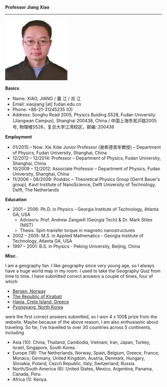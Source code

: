 **Professor Jiang Xiao**

***

![Xiao, Jiang](./images/Xiao%2C%20Jiang.jpeg)

**Basics**
* Name: XIAO, JIANG / 蕭 江 / 肖 江
* Email: xiaojiang [at] fudan.edu.cn
* Phone: +86-21-31245235 (O)
* Address: 
Songhu Road 2005, Physics Buiding S528, 
Fudan University (Jiangwan Campus), Shanghai 200438, China
/ 中国上海市淞沪路2005号, 物理楼S528，复旦大学江湾校区，邮编: 200438
<!--
* Year of Birth: 1979
* Place of Birth: Jiangxi Province, China
* Family: Married and one daughter (2012, 形知) and one son (2015, 知行) 
-->

**Employment**
* 01/2015 – Now: Xie Xide Junior Professor  (谢希德青年教授) – Department of Physics, Fudan University, Shanghai, China
* 12/2012 – 12/2014: Professor – Department of Physics, Fudan University, Shanghai, China
* 10/2009 – 12/2012: Associate Professor – Department of Physics, Fudan University,  Shanghai, China
* 11/2006 – 08/2009: Postdoc – Theoretical Physics Group (Gerrit Bauer’s group), Kavli Institute of NanoScience, Delft University of Technology, Delft, The Netherlands

**Education**

* 2001 – 2006: Ph.D. in Physics - Georgia Institute of Technology, Atlanta GA, USA
    - Advisors: Prof. Andrew Zangwill (Georgia Tech) & Dr. Mark Stiles (NIST)
    - Thesis: Spin-transfer torque in magnetic nanostructures
* 2002 – 2005: M.S. in Applied Mathematics - Georgia Institute of Technology, Atlanta GA, USA
* 1997 – 2001: B.S. in Physics - Peking University, Beijing, China

**Misc.** 

I am a geography fan. I like geography since very young age, so I always have a huge world map in my room. I used to take the Geography Quiz from time to time. I have submitted correct answers a couple of times, four of which 
* [Bergen, Norway](./resources/Geoquiz_Bergen.jpg) 
* [The Republic of Kirabati](./resources/Geoquiz_Kirabati.png) 
* [Hania, Crete Island, Greece](./resources/Geoquiz_Hania.png) 
* [Pyongyang, North Korea](./resources/Geoquiz_Pyongyang.png) 

were the first correct answers submitted, so I won 4 x 100$ prize from the website. Maybe because of the above reason, I am also enthusiastic about traveling. So far, I’ve travelled to over 30 countries across 5 continents, including 
* Asia (10): China, Thailand, Cambodia, Vietnam, Iran, Japan, Turkey, Israel, Singapore, South Korea. 
* Europe (18): The Netherlands, Norway, Spain, Belgium, Greece, France, Monaco, Germany, United Kingdom, Austria, Denmark, Hungary, Slovakia, Poland, Cezch Republic, Italy, Switzerland, Russia.
* North/South America (6): United States, Mexico, Argentina, Panama, Canada, Peru.
* Africa (1): Kenya.